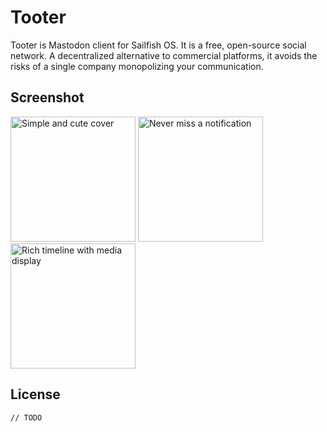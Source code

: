 # Tooter

Tooter is Mastodon client for Sailfish OS. It is a free, open-source social network. A decentralized alternative to commercial platforms, it avoids the risks of a single company monopolizing your communication. 

## Screenshot
<img width="200" title="Simple and cute cover" src="https://grave-design.com/images/tooter/sailfishos-tooter-cover.png">
<img width="200" title="Never miss a notification" src="https://grave-design.com/images/tooter/sailfishos-tooter-notifications.png">
<img width="200" title="Rich timeline with media display" src="https://grave-design.com/images/tooter/sailfishos-tooter-home.png">


## License
`// TODO`
